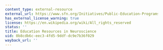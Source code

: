 ```yaml
---
content_type: external-resource
external_url: https://www.sfn.org/Initiatives/Public-Education-Programs
has_external_license_warning: true
license: https://en.wikipedia.org/wiki/All_rights_reserved
status: ''
title: Education Resources in Neuroscience
uid: 0b8cdb6c-eec3-4fd5-9ddf-dc9e7b36f029
wayback_url: ''
---
```

